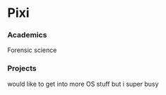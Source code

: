 # Pixi

### Academics
Forensic science
### Projects
would like to get into more OS stuff  but i super busy
